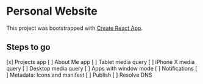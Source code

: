 # Personal Website

This project was bootstrapped with [Create React App](https://github.com/facebookincubator/create-react-app).

## Steps to go

[x] Projects app
[ ] About Me app
[ ] Tablet media query
[ ] iPhone X media query
[ ] Desktop media query
[ ] Apps with window mode
[ ] Notifications
[ ] Metadata: Icons and manifest
[ ] Publish
[ ] Resolve DNS